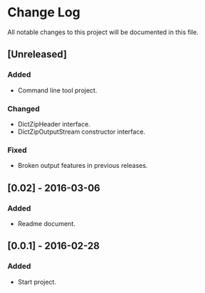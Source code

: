 # Change Log
All notable changes to this project will be documented in this file.

## [Unreleased]
### Added
- Command line tool project.

### Changed
- DictZipHeader interface.
- DictZipOutputStream constructor interface.

### Fixed
- Broken output features in previous releases.

## [0.02] - 2016-03-06
### Added
- Readme document.

## [0.0.1] - 2016-02-28
### Added
- Start project.
